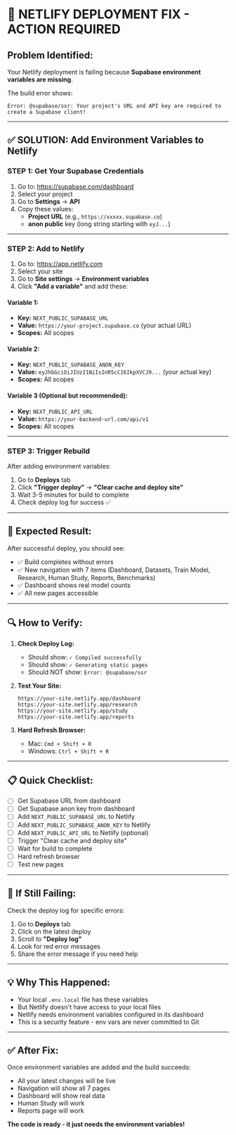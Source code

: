 # 🚨 NETLIFY DEPLOYMENT FIX - ACTION REQUIRED

## **Problem Identified:**

Your Netlify deployment is failing because **Supabase environment variables are missing**.

The build error shows:
```
Error: @supabase/ssr: Your project's URL and API key are required to create a Supabase client!
```

---

## **✅ SOLUTION: Add Environment Variables to Netlify**

### **STEP 1: Get Your Supabase Credentials**

1. Go to: https://supabase.com/dashboard
2. Select your project
3. Go to **Settings** → **API**
4. Copy these values:
   - **Project URL** (e.g., `https://xxxxx.supabase.co`)
   - **anon public** key (long string starting with `eyJ...`)

---

### **STEP 2: Add to Netlify**

1. Go to: https://app.netlify.com
2. Select your site
3. Go to **Site settings** → **Environment variables**
4. Click **"Add a variable"** and add these:

#### **Variable 1:**
- **Key:** `NEXT_PUBLIC_SUPABASE_URL`
- **Value:** `https://your-project.supabase.co` (your actual URL)
- **Scopes:** All scopes

#### **Variable 2:**
- **Key:** `NEXT_PUBLIC_SUPABASE_ANON_KEY`
- **Value:** `eyJhbGciOiJIUzI1NiIsInR5cCI6IkpXVCJ9...` (your actual key)
- **Scopes:** All scopes

#### **Variable 3 (Optional but recommended):**
- **Key:** `NEXT_PUBLIC_API_URL`
- **Value:** `https://your-backend-url.com/api/v1`
- **Scopes:** All scopes

---

### **STEP 3: Trigger Rebuild**

After adding environment variables:

1. Go to **Deploys** tab
2. Click **"Trigger deploy"** → **"Clear cache and deploy site"**
3. Wait 3-5 minutes for build to complete
4. Check deploy log for success ✅

---

## **🎯 Expected Result:**

After successful deploy, you should see:
- ✅ Build completes without errors
- ✅ New navigation with 7 items (Dashboard, Datasets, Train Model, Research, Human Study, Reports, Benchmarks)
- ✅ Dashboard shows real model counts
- ✅ All new pages accessible

---

## **🔍 How to Verify:**

1. **Check Deploy Log:**
   - Should show: `✓ Compiled successfully`
   - Should show: `✓ Generating static pages`
   - Should NOT show: `Error: @supabase/ssr`

2. **Test Your Site:**
   ```
   https://your-site.netlify.app/dashboard
   https://your-site.netlify.app/research
   https://your-site.netlify.app/study
   https://your-site.netlify.app/reports
   ```

3. **Hard Refresh Browser:**
   - Mac: `Cmd + Shift + R`
   - Windows: `Ctrl + Shift + R`

---

## **📋 Quick Checklist:**

- [ ] Get Supabase URL from dashboard
- [ ] Get Supabase anon key from dashboard
- [ ] Add `NEXT_PUBLIC_SUPABASE_URL` to Netlify
- [ ] Add `NEXT_PUBLIC_SUPABASE_ANON_KEY` to Netlify
- [ ] Add `NEXT_PUBLIC_API_URL` to Netlify (optional)
- [ ] Trigger "Clear cache and deploy site"
- [ ] Wait for build to complete
- [ ] Hard refresh browser
- [ ] Test new pages

---

## **🚨 If Still Failing:**

Check the deploy log for specific errors:
1. Go to **Deploys** tab
2. Click on the latest deploy
3. Scroll to **"Deploy log"**
4. Look for red error messages
5. Share the error message if you need help

---

## **💡 Why This Happened:**

- Your local `.env.local` file has these variables
- But Netlify doesn't have access to your local files
- Netlify needs environment variables configured in its dashboard
- This is a security feature - env vars are never committed to Git

---

## **✅ After Fix:**

Once environment variables are added and the build succeeds:
- All your latest changes will be live
- Navigation will show all 7 pages
- Dashboard will show real data
- Human Study will work
- Reports page will work

**The code is ready - it just needs the environment variables!**

